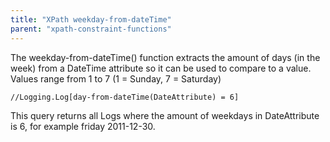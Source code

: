 ```yaml
---
title: "XPath weekday-from-dateTime"
parent: "xpath-constraint-functions"
---
```



The weekday-from-dateTime() function extracts the amount of days (in the week) from a DateTime attribute so it can be used to compare to a value. Values range from 1 to 7 (1 = Sunday, 7 = Saturday)

```
//Logging.Log[day-from-dateTime(DateAttribute) = 6]

```

This query returns all Logs where the amount of weekdays in DateAttribute is 6, for example friday 2011-12-30.
